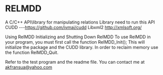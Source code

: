 # RELMDD
A C/C++ API\library  for manipulating relations
Library need to run this API 
       CUDD ---https://github.com/ivmai/cudd
       Libxml2    http://xmlsoft.org/



Using RelMDD
Initializing and Shutting Down RelMDD
To use RelMDD in your program, you must first call the function 
RelMDD_Init(); 
This will initialize the package and the CUDD library.
In order to reclaim memory use the function
RelMDD_Quit.

Refer to the test program and the readme file. 
You can contact me at akfransua@yahoo.com
